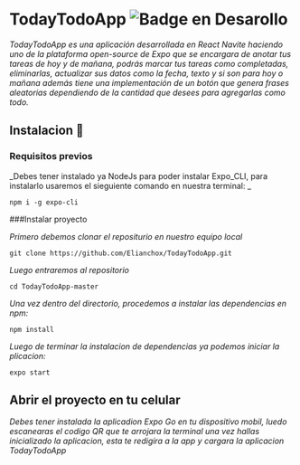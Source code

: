 # TodayTodoApp    ![Badge en Desarollo](https://img.shields.io/badge/STATUS-EN%20DESAROLLO-green)

_TodayTodoApp es una aplicación desarrollada en React Navite haciendo uno de la plataforma open-source de Expo que se encargara de anotar tus tareas de hoy y de mañana, podrás marcar tus tareas como completadas, eliminarlas, actualizar sus datos como la fecha, texto y si son para hoy o mañana además tiene una implementación de un botón que genera frases aleatorias dependiendo de la cantidad que desees para agregarlas como todo._

## Instalacion 🚀

### Requisitos previos
_Debes tener instalado ya NodeJs para poder instalar Expo_CLI, para instalarlo usaremos el sieguiente comando en nuestra terminal: _
```
npm i -g expo-cli
```

###Instalar proyecto

_Primero debemos clonar el repositurio en nuestro equipo local_
```
git clone https://github.com/Elianchox/TodayTodoApp.git
```

_Luego entraremos al repositorio_
```
cd TodayTodoApp-master
```

_Una vez dentro del directorio, procedemos a instalar las dependencias en npm:_
```
npm install
```

_Luego de terminar la instalacion de dependencias ya podemos iniciar la plicacion:_
```
expo start
```

## Abrir el proyecto en tu celular
_Debes tener instalada la aplicadion Expo Go en tu dispositivo mobil, luedo escanearas el codigo QR que te arrojara la terminal una vez hallas inicializado la aplicacion, esta te redigira a la app y cargara la aplicacion TodayTodoApp_

